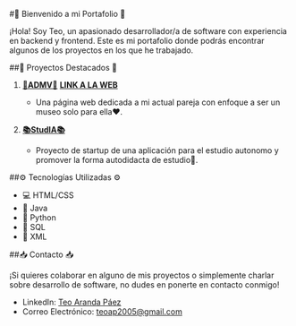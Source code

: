 #🚀 Bienvenido a mi Portafolio 🚀

¡Hola! Soy Teo, un apasionado desarrollador/a de software con experiencia en backend y frontend. Este es mi portafolio donde podrás encontrar algunos de los proyectos en los que he trabajado.

##🌟 Proyectos Destacados 🌟

1. **[💌ADMV💌](https://github.com/teoaranda/admv)**
   **[LINK A LA WEB](https://teoaranda.github.io/admv/)**
   - Una página web dedicada a mi actual pareja con enfoque a ser un museo solo para ella❤️.

3. **[📚StudIA📚](https://github.com/teoaranda/StudIA)**
   - Proyecto de startup de una aplicación para el estudio autonomo y promover la forma autodidacta de estudio🧠.

##⚙️ Tecnologías Utilizadas ⚙️

- 💻 HTML/CSS
- 🚀 Java
- 🐍 Python
- 🧰 SQL
- 📜 XML

##📥 Contacto 📥

¡Si quieres colaborar en alguno de mis proyectos o simplemente charlar sobre desarrollo de software, no dudes en ponerte en contacto conmigo!

- LinkedIn: [Teo Aranda Páez](https://www.linkedin.com/feed/)
- Correo Electrónico: [teoap2005@gmail.com](mailto:teoap2005@gmail.com)

